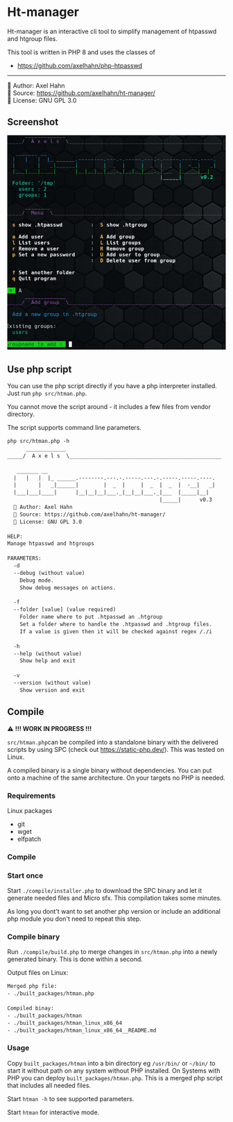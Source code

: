 # Ht-manager

Ht-manager is an interactive cli tool to simplify management of htpasswd and htgroup files.

This tool is written in PHP 8 and uses the classes of

* <https://github.com/axelhahn/php-htpasswd>

---

👤 Author: Axel Hahn \
🧾 Source: https://github.com/axelhahn/ht-manager/ \
📜 License: GNU GPL 3.0

## Screenshot

![Screenshot](screenshot-01.png)

## Use php script

You can use the php script directly if you have a php interpreter installed.
Just run `php src/htman.php`.

You cannot move the script around - it includes a few files from vendor directory.

The script supports command line parameters.

```txt
php src/htman.php -h
      _____________
_____/  A x e l s  \_________________________________________________

   _______ __                                                      
  |   |   |  |_ ______.--------.---.-.-----.---.-.-----.-----.----.
  |       |   _|______|        |  _  |     |  _  |  _  |  -__|   _|
  |___|___|____|      |__|__|__|___._|__|__|___._|___  |_____|__|  
                                                 |_____|      v0.3
  👤 Author: Axel Hahn
  🧾 Source: https://github.com/axelhahn/ht-manager/
  📜 License: GNU GPL 3.0

HELP:
Manage htpasswd and htgroups

PARAMETERS:
  -d
  --debug (without value)
    Debug mode.
    Show debug messages on actions.

  -f
  --folder [value] (value required)
    Folder name where to put .htpasswd an .htgroup
    Set a folder where to handle the .htpasswd and .htgroup files.
    If a value is given then it will be checked against regex /./i

  -h
  --help (without value)
    Show help and exit

  -v
  --version (without value)
    Show version and exit
```

## Compile

⚠️ **!!! WORK IN PROGRESS !!!**

`src/htman.php`can be compiled into a standalone binary with the delivered scripts by using SPC (check out <https://static-php.dev/>). This was tested on Linux.

A compiled binary is a single binary without dependencies. You can put onto a machine of the same architecture. On your targets no PHP is needed.

### Requirements

Linux packages

* git
* wget
* elfpatch

### Compile

### Start once

Start `./compile/installer.php` to download the SPC binary and let it generate needed files and Micro sfx.
This compilation takes some minutes.

As long you dont't want to set another php version or include an additional php module you don't need to repeat this step.

### Compile binary

Run `./compile/build.php` to merge changes in `src/htman.php` into a newly generated binary. This is done within a second.

Output files on Linux:

```txt
Merged php file:
- ./built_packages/htman.php

Compiled binay:
- ./built_packages/htman
- ./built_packages/htman_linux_x86_64
- ./built_packages/htman_linux_x86_64__README.md
```

### Usage

Copy `built_packages/htman` into a bin directory eg `/usr/bin/` or `~/bin/` to start it without path on any system without PHP installed.
On Systems with PHP you can deploy `built_packages/htman.php`. This is a merged php script that includes all needed files.

Start `htman -h` to see supported parameters.

Start `htman` for interactive mode.
